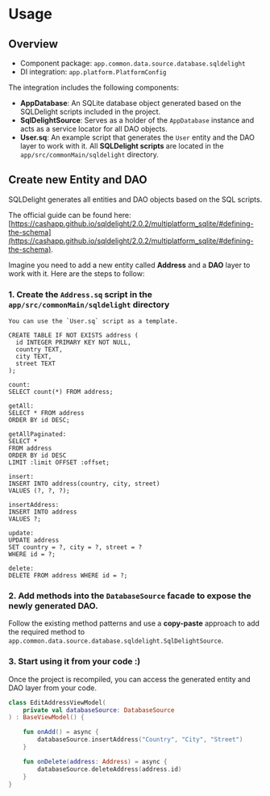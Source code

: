 # Usage

## Overview

- Component package: `app.common.data.source.database.sqldelight`
- DI integration: `app.platform.PlatformConfig`

The integration includes the following components:

- **AppDatabase**: An SQLite database object generated based on the SQLDelight scripts included in the project.
- **SqlDelightSource**: Serves as a holder of the `AppDatabase` instance and acts as a service locator for all DAO objects.
- **User.sq**: An example script that generates the `User` entity and the DAO layer to work with it. All **SQLDelight scripts** are located in the `app/src/commonMain/sqldelight` directory.

## Create new Entity and DAO

SQLDelight generates all entities and DAO objects based on the SQL scripts.

The official guide can be found here: [https://cashapp.github.io/sqldelight/2.0.2/multiplatform_sqlite/#defining-the-schema](https://cashapp.github.io/sqldelight/2.0.2/multiplatform_sqlite/#defining-the-schema).

Imagine you need to add a new entity called **Address** and a **DAO** layer to work with it. Here are the steps to follow:

### 1. Create the `Address.sq` script in the `app/src/commonMain/sqldelight` directory

```
You can use the `User.sq` script as a template.
```

```sqldelight
CREATE TABLE IF NOT EXISTS address (
  id INTEGER PRIMARY KEY NOT NULL,
  country TEXT,
  city TEXT,
  street TEXT
);

count:
SELECT count(*) FROM address;

getAll:
SELECT * FROM address
ORDER BY id DESC;

getAllPaginated:
SELECT *
FROM address
ORDER BY id DESC
LIMIT :limit OFFSET :offset;

insert:
INSERT INTO address(country, city, street)
VALUES (?, ?, ?);

insertAddress:
INSERT INTO address
VALUES ?;

update:
UPDATE address
SET country = ?, city = ?, street = ?
WHERE id = ?;

delete:
DELETE FROM address WHERE id = ?;
```

### 2. Add methods into the `DatabaseSource` facade to expose the newly generated DAO.

Follow the existing method patterns and use a **copy-paste** approach to add the required method to `app.common.data.source.database.sqldelight.SqlDelightSource`. 

### 3. Start using it from your code :)

Once the project is recompiled, you can access the generated entity and DAO layer from your code.

```kotlin
class EditAddressViewModel(
    private val databaseSource: DatabaseSource
) : BaseViewModel() {

    fun onAdd() = async {
        databaseSource.insertAddress("Country", "City", "Street")
    }

    fun onDelete(address: Address) = async {
        databaseSource.deleteAddress(address.id)
    }
}
```
